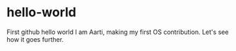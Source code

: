 # hello-world
First github hello world
I am Aarti, making my first OS contribution. Let's see how it goes further.
